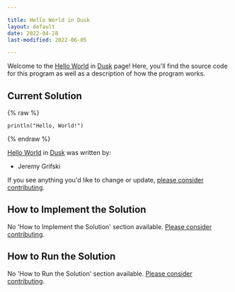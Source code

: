 ```yaml
---

title: Hello World in Dusk
layout: default
date: 2022-04-28
last-modified: 2022-06-05

---
```


Welcome to the [Hello World](https://sampleprograms.io/projects/hello-world) in [Dusk](https://sampleprograms.io/languages/dusk) page! Here, you'll find the source code for this program as well as a description of how the program works.

## Current Solution

{% raw %}

```dusk
println("Hello, World!")
```

{% endraw %}

[Hello World](https://sampleprograms.io/projects/hello-world) in [Dusk](https://sampleprograms.io/languages/dusk) was written by:

- Jeremy Grifski

If you see anything you'd like to change or update, [please consider contributing](https://github.com/TheRenegadeCoder/sample-programs).

## How to Implement the Solution

No 'How to Implement the Solution' section available. [Please consider contributing](https://github.com/TheRenegadeCoder/sample-programs-website).

## How to Run the Solution

No 'How to Run the Solution' section available. [Please consider contributing](https://github.com/TheRenegadeCoder/sample-programs-website).